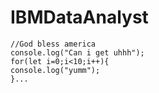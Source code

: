 # IBMDataAnalyst


    //God bless america
    console.log("Can i get uhhh");
    for(let i=0;i<10;i++){
    console.log("yumm");
    }...
